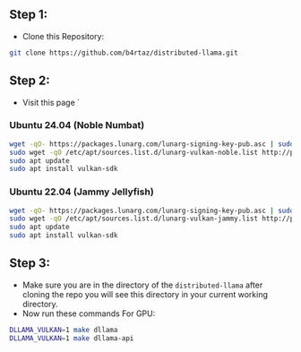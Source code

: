 ## Step 1: 
- Clone this Repository:
```bash
git clone https://github.com/b4rtaz/distributed-llama.git
```
## Step 2:
- Visit this page `
### Ubuntu 24.04 (Noble Numbat)
```bash
wget -qO- https://packages.lunarg.com/lunarg-signing-key-pub.asc | sudo tee /etc/apt/trusted.gpg.d/lunarg.asc
sudo wget -qO /etc/apt/sources.list.d/lunarg-vulkan-noble.list http://packages.lunarg.com/vulkan/lunarg-vulkan-noble.list
sudo apt update
sudo apt install vulkan-sdk
```
### Ubuntu 22.04 (Jammy Jellyfish)
```bash
wget -qO- https://packages.lunarg.com/lunarg-signing-key-pub.asc | sudo tee /etc/apt/trusted.gpg.d/lunarg.asc
sudo wget -qO /etc/apt/sources.list.d/lunarg-vulkan-jammy.list http://packages.lunarg.com/vulkan/lunarg-vulkan-jammy.list
sudo apt update
sudo apt install vulkan-sdk
```

## Step 3: 
- Make sure you are in the directory of the `distributed-llama` after cloning the repo you will see this directory in your current working directory. 
- Now run these commands For GPU: 
```bash
DLLAMA_VULKAN=1 make dllama
DLLAMA_VULKAN=1 make dllama-api
```
